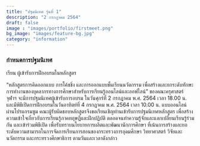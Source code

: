 ```yaml
---
title: "ปฐมนิเทศ รุ่นที่ 1"
description: "2 กรกฎาคม 2564"
draft: false
image : "images/portfolio/firstmeet.png"
bg_image: "images/feature-bg.jpg"
category: "information"
---
```



### กำหนดการปฐมนิเทศ

เรียน ผู้เข้ารับการฝึกอบรมในหลักสูตร


  “หลักสูตรการคิดออกแบบ การโค้ชชิ่ง และการออกแบบชั้นเรียนนวัตกรรม เพื่อสร้างและยกระดับทักษะการทำงานของบุคลากรทางการศึกษาสำหรับการเรียนรู้ออนไลน์และออฟไลน์” ของคณะครุศาสตร์ จุฬาฯ จะมีการปฐมนิเทศผู้เข้ารับการอบรม ในวันศุกร์ที่ 2 กรกฎาคม พ.ศ. 2564 เวลา 18.00 น. และมีพิธีเปิดการฝึกอบรมในวันอาทิตย์ที่ 4 กรกฎาคม พ.ศ. 2564 เวลา 10.00 น.  แบบออนไลน์ ผ่านโปรแกรมซูม คณะผู้รับผิดชอบหลักสูตรจึงขอเรียนเชิญท่านเข้ารับการปฐมนิเทศหลักสูตร เพื่อสร้างความเข้าใจเกี่ยวกับการเรียนรู้ภาคทฤษฎีและฝึกปฏิบัติ ตลอดจนทำความรู้จักและแลกเปลี่ยนเรียนรู้ร่วมกัน และเข้าร่วมพิธีเปิด เพื่อรับทราบนโยบายการผลิตและพัฒนานักการศึกษา ที่เน้นการสร้างและยกระดับความสามารถในการจัดการเรียนการสอนของกระทรวงการอุดมศึกษา วิทยาศาสตร์ วิจัยและนวัตกรรม และกระทรวงศึกษาธิการ ตามวันและเวลาดังกล่าว
  
